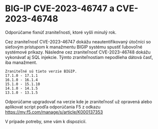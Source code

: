 # BIG-IP CVE-2023-46747 a  CVE-2023-46748

Odporúčame fixnúť zraniteľnosti, ktoré vyšli minulý rok.

Cez zraniteľnosť CVE-2023-46747 dokážu neautentifikovaný útočníci so sieťovým prístupom k manažmentu BIGIP systému spustiť ľubovoľné systémové príkazy. Následne cez zraniteľnosť CVE-2023-46748 dokážu vykonávať aj SQL injekcie. Týmto zraniteľnostiam nepodlieha dátová časť, iba manažment. 
```
Zraniteľné sú tieto verzie BIGIP. 
17.1.0 - 17.1.1	
16.1.0 - 16.1.4	
15.1.0 - 15.1.10	
14.1.0 - 14.1.5	
13.1.0 - 13.1.5
```
Odporúčame  upgradovať na verzie kde je zraniteľnosť už opravená alebo aplikovat script  podľa odporúčania F5 z odkazu https://my.f5.com/manage/s/article/K000137353 

V prípade potreby, sme vám k dispozicií. 


